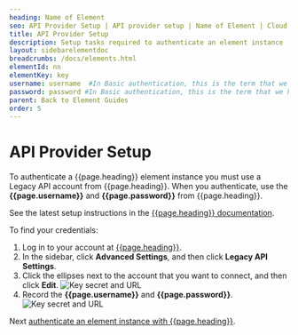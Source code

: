 ```yaml
---
heading: Name of Element
seo: API Provider Setup | API provider setup | Name of Element | Cloud Elements API Docs
title: API Provider Setup
description: Setup tasks required to authenticate an element instance
layout: sidebarelementdoc
breadcrumbs: /docs/elements.html
elementId: nn
elementKey: key
username: username  #In Basic authentication, this is the term that we have mapped to our "username" parameter
password: password #In Basic authentication, this is the term that we have mapped to our "password" parameter
parent: Back to Element Guides
order: 5
---
```


# API Provider Setup

To authenticate a {{page.heading}} element instance you must use a Legacy API account from {{page.heading}}. When you authenticate, use the **{{page.username}}** and **{{page.password}}** from {{page.heading}}.

See the latest setup instructions in the [{{page.heading}} documentation](https://support.bigcommerce.com/articles/Public/Legacy-API-Accounts#creating).

To find your credentials:

1. Log in to your account at [{{page.heading}}](https://apiprovider.com).
2. In the sidebar, click **Advanced Settings**, and then click **Legacy API Settings**.
2. Click the ellipses next to the account that you want to connect, and then click **Edit**.
![Key secret and URL](img/accounts.png)
3. Record the **{{page.username}}** and **{{page.password}}**.
![Key secret and URL](img/bigcommerce-creds.png)

Next [authenticate an element instance with {{page.heading}}](authenticate.html).
